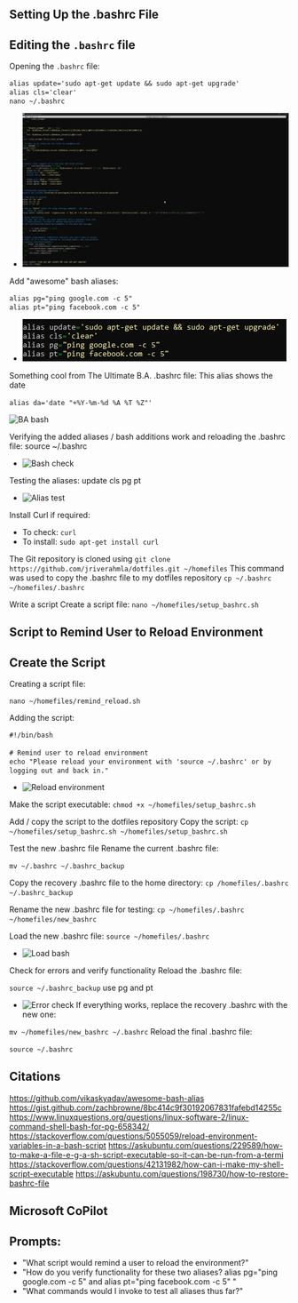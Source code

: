 ## Setting Up the .bashrc File

## Editing the `.bashrc` file

   Opening the `.bashrc` file:
   ```
   alias update='sudo apt-get update && sudo apt-get upgrade'
   alias cls='clear'
  nano ~/.bashrc
   ```
  - ![New bash file](new_bash.png)

Add "awesome" bash aliases:
  ```
  alias pg="ping google.com -c 5"
  alias pt="ping facebook.com -c 5"
  ```
- ![Awesome aliases](awesome_aliases.png) 

Something cool from The Ultimate B.A. .bashrc file:
This alias shows the date

```alias da='date "+%Y-%m-%d %A %T %Z"' ```       

![BA bash](ba_bash.png) 

Verifying the added aliases / bash additions work and reloading the .bashrc file:
source ~/.bashrc

- ![Bash check](bash_check.png) 

Testing the aliases: 
update
cls
pg
pt

- ![Alias test](alias_test.png) 

Install Curl if required:
- To check:
  ```curl```
- To install:
  ```sudo apt-get install curl```

The Git repository is cloned using ```git clone https://github.com/jriverahmla/dotfiles.git ~/homefiles```
This command was used to copy the .bashrc file to my dotfiles repository
```cp ~/.bashrc ~/homefiles/.bashrc  ```        

Write a script
Create a script file:
```nano ~/homefiles/setup_bashrc.sh```

## Script to Remind User to Reload Environment 

## Create the Script

 Creating a script file:
   ```
   nano ~/homefiles/remind_reload.sh
```
Adding the script:
```
#!/bin/bash

# Remind user to reload environment 
echo "Please reload your environment with 'source ~/.bashrc' or by logging out and back in."
```
- ![Reload environment](reload_environment.png) 

Make the script executable:
```chmod +x ~/homefiles/setup_bashrc.sh``` 

Add / copy the script to the dotfiles repository
Copy the script:
```cp ~/homefiles/setup_bashrc.sh ~/homefiles/setup_bashrc.sh``` 

Test the new .bashrc file
Rename the current .bashrc file:
 
```mv ~/.bashrc ~/.bashrc_backup```

Copy the recovery .bashrc file to the home directory:
```cp /homefiles/.bashrc ~/.bashrc_backup```

Rename the new .bashrc file for testing:
```cp ~/homefiles/.bashrc ~/homefiles/new_bashrc```

Load the new .bashrc file:
```source ~/homefiles/.bashrc```
- ![Load bash](load_bash.png)

Check for errors and verify functionality
Reload the .bashrc file:

```source ~/.bashrc_backup```
use pg and pt
- ![Error check](error_check.png)
If everything works, replace the recovery .bashrc with the new one:

```mv ~/homefiles/new_bashrc ~/.bashrc```
Reload the final .bashrc file:

```source ~/.bashrc```

## Citations

https://github.com/vikaskyadav/awesome-bash-alias
https://gist.github.com/zachbrowne/8bc414c9f30192067831fafebd14255c
https://www.linuxquestions.org/questions/linux-software-2/linux-command-shell-bash-for-pg-658342/
https://stackoverflow.com/questions/5055059/reload-environment-variables-in-a-bash-script
https://askubuntu.com/questions/229589/how-to-make-a-file-e-g-a-sh-script-executable-so-it-can-be-run-from-a-termi
https://stackoverflow.com/questions/42131982/how-can-i-make-my-shell-script-executable
https://askubuntu.com/questions/198730/how-to-restore-bashrc-file

## Microsoft CoPilot
## Prompts:
- "What script would remind a user to reload the environment?"
- "How do you verify functionality for these two aliases?      alias pg="ping google.com -c 5" and alias pt="ping facebook.com -c 5"     "
- "What commands would I invoke to test all aliases thus far?"

